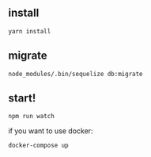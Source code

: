 ## install
```
yarn install
```

## migrate
```
node_modules/.bin/sequelize db:migrate
```

## start!
```
npm run watch
```

if you want to use docker:
```
docker-compose up
```
